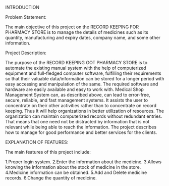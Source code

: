 INTRODUCTION

Problem Statement:

The main objective of this project on the RECORD KEEPING FOR PHARMACY STORE is to manage the details of medicines such as its quantity, manufacturing and expiry dates, company name, and some other information.

Project Description:

The purpose of the RECORD KEEPING GOT PHARMACY STORE is to automate the existing manual system with the help of computerized equipment and full-fledged computer software, fulfilling their requirements so that their valuable data/information can be stored for a longer period with easy accessing and manipulation of the same. The required software and hardware are easily available and easy to work with. Medical Shop Management System can, as described above, can lead to error-free, secure, reliable, and fast management systems. It assists the user to concentrate on their other activities rather than to concentrate on record keeping. Thus it will help organizations in better utilization of resources.
The organization can maintain computerized records without redundant entries. That means that one need not be distracted by information that is not relevant while being able to reach the information. The project describes how to manage for good performance and better services for the clients.

EXPLANATION OF FEATURES:

The main features of this project include:

1.Proper login system.
2.Enter the information about the medicine.
3.Allows knowing the information about the stock of medicine in the store.
4.Medicine information can be obtained.
5.Add and Delete medicine records.
6.Change the quantity of medicine.
